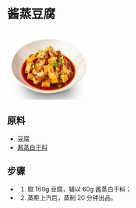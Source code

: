 # 酱蒸豆腐

![酱蒸豆腐](/images/酱蒸豆腐.jpg)

## 原料

- 豆腐
- [酱蒸白干料](/配料/酱蒸白干料.md)

## 步骤

- 1. 取 160g 豆腐，辅以 60g 酱蒸白干料；
- 2. 蒸柜上汽后，蒸制 20 分钟出品。
